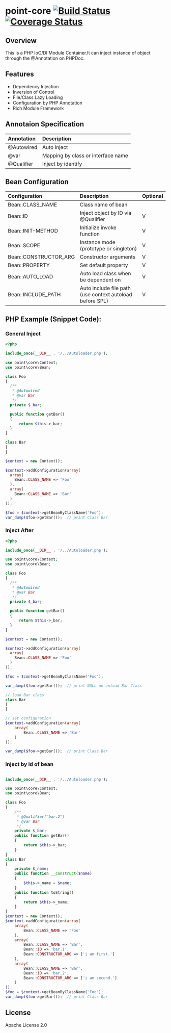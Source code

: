 # point-core [![Build Status](https://travis-ci.org/samejack/point-core.svg?branch=master)](https://travis-ci.org/samejack/point-core) [![Coverage Status](https://coveralls.io/repos/samejack/point-core/badge.svg?branch=master)](https://coveralls.io/r/samejack/point-core?branch=master) 


## Overview
This is a PHP IoC/DI Module Container.It can inject instance of object through the @Annotation on PHPDoc.

## Features
* Dependency Injection
* Inversion of Control
* File/Class Lazy Loading
* Configuration by PHP Annotation
* Rich Module Framework

## Annotaion Specification
| Annotation          | Description                |
| :-------------      | :-------------             |
| @Autowired          | Auto inject                |
| @var                | Mapping by class or interface name |
| @Qualifier          | Inject by identify         |

## Bean Configuration
| Configuration       | Description                | Optional        |
| :-------------      | :-------------             | :------------   |
| Bean::CLASS_NAME          | Class name of bean                     |   |
| Bean::ID                  | Inject object by ID via @Qualifier     | V |
| Bean::INIT-METHOD         | Initialize invoke function             | V |
| Bean::SCOPE               | Instance mode (prototype or singleton) | V |
| Bean::CONSTRUCTOR_ARG     | Constructor arguments                  | V |
| Bean::PROPERTY            | Set default property                   | V |
| Bean::AUTO_LOAD           | Auto load class when be dependent on   | V |
| Bean::INCLUDE_PATH        | Auto include file path (use context autoload before SPL) | V |

## PHP Example (Snippet Code):
### General Inject
```php
<?php

include_once(__DIR__ . '/../Autoloader.php');

use point\core\Context;
use point\core\Bean;

class Foo
{
  /**
   * @Autowired
   * @var Bar
   */
  private $_bar;

  public function getBar()
  {
      return $this->_bar;
  }
}

class Bar
{
}

$context = new Context();

$context->addConfiguration(array(
  array(
    Bean::CLASS_NAME => 'Foo'
  ),
  array(
    Bean::CLASS_NAME => 'Bar'
  )
));

$foo = $context->getBeanByClassName('Foo');
var_dump($foo->getBar());  // print Class Bar
```

### Inject After
```php
<?php

include_once(__DIR__ . '/../Autoloader.php');

use point\core\Context;
use point\core\Bean;

class Foo
{
  /**
   * @Autowired
   * @var Bar
   */
  private $_bar;

  public function getBar()
  {
      return $this->_bar;
  }
}

$context = new Context();

$context->addConfiguration(array(
  array(
    Bean::CLASS_NAME => 'Foo'
  )
));

$foo = $context->getBeanByClassName('Foo');

var_dump($foo->getBar());  // print NULL on unload Bar Class

// load Bar class
class Bar
{
}

// set configuration
$context->addConfiguration(array(
    array(
        Bean::CLASS_NAME => 'Bar'
    )
));

var_dump($foo->getBar());  // print Class Bar
```

### Inject by id of bean
```php

include_once(__DIR__ . '/../Autoloader.php');

use point\core\Context;
use point\core\Bean;

class Foo
{
    /**
     * @Qualifier("bar.2")
     * @var Bar
     */
    private $_bar;
    public function getBar()
    {
        return $this->_bar;
    }
}
class Bar
{
    private $_name;
    public function __construct($name)
    {
        $this->_name = $name;
    }
    public function toString()
    {
        return $this->_name;
    }
}
$context = new Context();
$context->addConfiguration(array(
    array(
        Bean::CLASS_NAME => 'Foo'
    ),
    array(
        Bean::CLASS_NAME => 'Bar',
        Bean::ID => 'bar.1',
        Bean::CONSTRUCTOR_ARG => ['i am first.']
    ),
    array(
        Bean::CLASS_NAME => 'Bar',
        Bean::ID => 'bar.2',
        Bean::CONSTRUCTOR_ARG => ['i am second.']
    )
));
$foo = $context->getBeanByClassName('Foo');
var_dump($foo->getBar());  // print Class Bar
```

## License
Apache License 2.0
